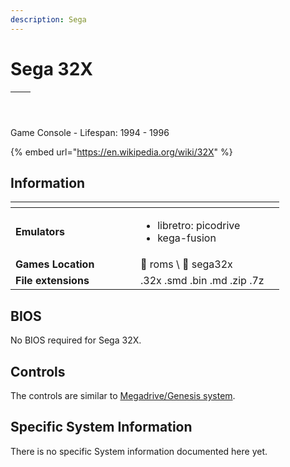 ```yaml
---
description: Sega
---
```


# Sega 32X

| <p></p><p><img src="https://i.imgur.com/MpFRZpl.png" alt="" data-size="original"></p> | <p></p><p><img src="https://i.imgur.com/CNRCcAe.png" alt="" data-size="original"></p> |
| ------------------------------------------------------------------------------------- | ------------------------------------------------------------------------------------- |

Game Console - Lifespan: 1994 - 1996

{% embed url="https://en.wikipedia.org/wiki/32X" %}

## Information

<table data-header-hidden><thead><tr><th width="184"></th><th></th><th data-hidden></th></tr></thead><tbody><tr><td><strong>Emulators</strong></td><td><ul><li>libretro: picodrive</li><li>kega-fusion</li></ul></td><td></td></tr><tr><td><strong>Games Location</strong></td><td><span data-gb-custom-inline data-tag="emoji" data-code="1f4c1">📁</span> roms \ <span data-gb-custom-inline data-tag="emoji" data-code="1f4c2">📂</span> sega32x</td><td></td></tr><tr><td><strong>File extensions</strong></td><td>.32x .smd .bin .md .zip .7z</td><td></td></tr></tbody></table>

## BIOS

No BIOS required for Sega 32X.

## Controls

The controls are similar to [Megadrive/Genesis system](megadrive-genesis.md#controls).

## Specific System Information

There is no specific System information documented here yet.
